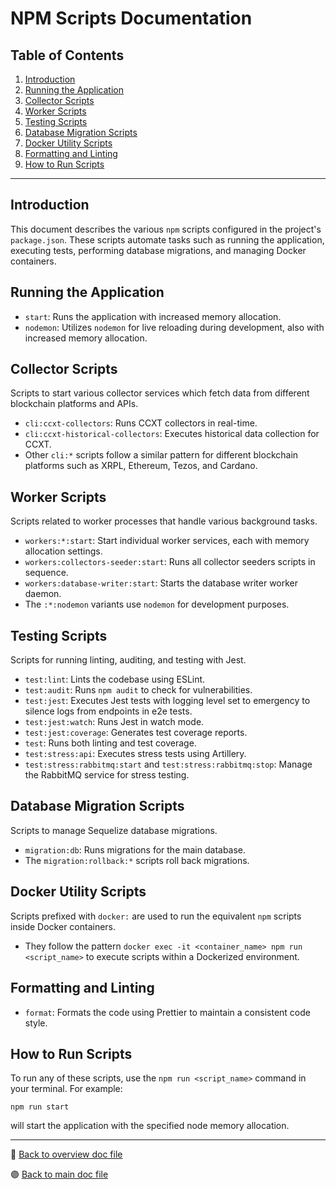 # NPM Scripts Documentation

## Table of Contents

1. [Introduction](#introduction)
2. [Running the Application](#running-the-application)
3. [Collector Scripts](#collector-scripts)
4. [Worker Scripts](#worker-scripts)
5. [Testing Scripts](#testing-scripts)
6. [Database Migration Scripts](#database-migration-scripts)
7. [Docker Utility Scripts](#docker-utility-scripts)
8. [Formatting and Linting](#formatting-and-linting)
9. [How to Run Scripts](#how-to-run-scripts)

---

## Introduction
This document describes the various `npm` scripts configured in the project's `package.json`. These scripts automate tasks such as running the application, executing tests, performing database migrations, and managing Docker containers.

## Running the Application
- `start`: Runs the application with increased memory allocation.
- `nodemon`: Utilizes `nodemon` for live reloading during development, also with increased memory allocation.

## Collector Scripts
Scripts to start various collector services which fetch data from different blockchain platforms and APIs.
- `cli:ccxt-collectors`: Runs CCXT collectors in real-time.
- `cli:ccxt-historical-collectors`: Executes historical data collection for CCXT.
- Other `cli:*` scripts follow a similar pattern for different blockchain platforms such as XRPL, Ethereum, Tezos, and Cardano.

## Worker Scripts
Scripts related to worker processes that handle various background tasks.
- `workers:*:start`: Start individual worker services, each with memory allocation settings.
- `workers:collectors-seeder:start`: Runs all collector seeders scripts in sequence.
- `workers:database-writer:start`: Starts the database writer worker daemon.
- The `:*:nodemon` variants use `nodemon` for development purposes.

## Testing Scripts
Scripts for running linting, auditing, and testing with Jest.
- `test:lint`: Lints the codebase using ESLint.
- `test:audit`: Runs `npm audit` to check for vulnerabilities.
- `test:jest`: Executes Jest tests with logging level set to emergency to silence logs from endpoints in e2e tests.
- `test:jest:watch`: Runs Jest in watch mode.
- `test:jest:coverage`: Generates test coverage reports.
- `test`: Runs both linting and test coverage.
- `test:stress:api`: Executes stress tests using Artillery.
- `test:stress:rabbitmq:start` and `test:stress:rabbitmq:stop`: Manage the RabbitMQ service for stress testing.

## Database Migration Scripts
Scripts to manage Sequelize database migrations.
- `migration:db`: Runs migrations for the main database.
- The `migration:rollback:*` scripts roll back migrations.

## Docker Utility Scripts
Scripts prefixed with `docker:` are used to run the equivalent `npm` scripts inside Docker containers.
- They follow the pattern `docker exec -it <container_name> npm run <script_name>` to execute scripts within a Dockerized environment.

## Formatting and Linting
- `format`: Formats the code using Prettier to maintain a consistent code style.

## How to Run Scripts
To run any of these scripts, use the `npm run <script_name>` command in your terminal. For example:
```
npm run start
```
will start the application with the specified node memory allocation.

---

🔵 [Back to overview doc file](./overview.md)

🟣 [Back to main doc file](../../README.md)
